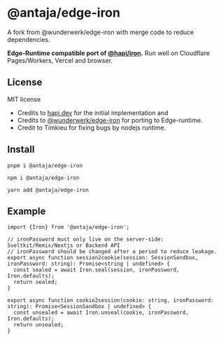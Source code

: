 # @antaja/edge-iron
A fork from @wunderwerk/edge-iron with merge code to reduce dependencies.

**Edge-Runtime compatible port of [@hapi/iron](https://github.com/hapijs/iron).**
Run well on Cloudflare Pages/Workers, Vercel and browser.

## License
MIT license
- Credits to [hapi.dev](https://hapi.dev) for the initial implementation and 
- Credits to [@wunderwerk/edge-iron](https://github.com/wunderwerkio/edge-iron) for porting to Edge-runtime.
- Credit to Timkieu for fixing bugs by nodejs runtime.

## Install

``` pnpm i @antaja/edge-iron ```

``` npm i @antaja/edge-iron ```

``` yarn add @antaja/edge-iron ```

## Example 

``` 
import {Iron} from '@antaja/edge-iron';

// ironPassword must only live on the server-side: Sveltkit/Remix/Nextjs or Backend API
// ironPassword should be changed after a period to reduce leakage.
export async function session2cookie(session: SessionSandbox, ironPassword: string): Promise<string | undefined> {
  const sealed = await Iron.seal(session, ironPassword, Iron.defaults);
  return sealed;
}

export async function cookie2session(cookie: string, ironPassword: string): Promise<SessionSandbox | undefined> {
  const unsealed = await Iron.unseal(cookie, ironPassword, Iron.defaults);
  return unsealed;
}

```